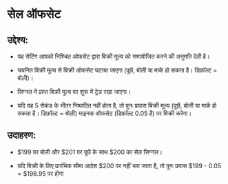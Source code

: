 # **सेल ऑफसेट**

## उद्देश्य:

- यह सेटिंग आपको निश्चित ऑफसेट द्वारा बिक्री मूल्य को समायोजित करने की अनुमति देती है।

- चयनित बिक्री मूल्य से बिक्री ऑफसेट घटाया जाएगा (पूछें, बोली या मार्क हो सकता है। डिफ़ॉल्ट = बोली)।

- सिग्नल में प्राप्त बिक्री मूल्य पर शुरू में ट्रेड रखा जाएगा।

- यदि यह 5 सेकंड के भीतर निष्पादित नहीं होता है, तो पुनः प्रयास बिक्री मूल्य (पूछें, बोली या मार्क हो सकता है। डिफ़ॉल्ट = बोली) माइनस ऑफसेट (डिफ़ॉल्ट 0.05 है) पर बिक्री करेगा।

## उदाहरण:

- $199 पर बोली और $201 पर पूछें के साथ $200 का सेल सिग्नल।

- यदि बिक्री के लिए प्रारंभिक सीमा आदेश $200 पर नहीं भरा जाता है, तो पुनः प्रयास $199 - 0.05 = $198.95 पर होगा
